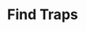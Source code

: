 ---
title: "Find Traps"

spell:
  schools:
    - name:        "Divination"
      subschools:  []
      descriptors: []
  classes:
    - name:  "Cleric"
      abbr:  "Clr"
      level: 2
  components:         [V, S]
  castingTime:        "1 standard action"
  range:              "Personal"
  target:             "You"
  duration:           "1 min./level"
  description:        |
    You gain intuitive insight into the workings of traps. You can use the Search skill to detect traps just as a rogue can. In addition, you gain an insight bonus equal to one-half your caster level (maximum +10) on Search checks made to find traps while the spell is in effect.

    Note that find traps grants no ability to disable the traps that you may find.
---